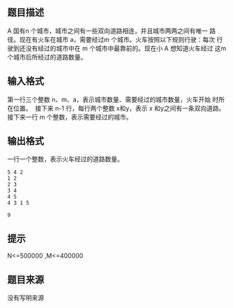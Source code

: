 


## 题目描述
A 国有n 个城市，城市之间有一些双向道路相连，并且城市两两之间有唯一
路径。现在有火车在城市 a，需要经过m 个城市。火车按照以下规则行驶：每次
行驶到还没有经过的城市中在 m 个城市中最靠前的。现在小 A 想知道火车经过
这m 个城市后所经过的道路数量。 
## 输入格式
第一行三个整数 n、m、a，表示城市数量、需要经过的城市数量，火车开始
时所在位置。 
接下来 n-1 行，每行两个整数 x和y，表示 x 和y之间有一条双向道路。 
接下来一行 m 个整数，表示需要经过的城市。 
## 输出格式
一行一个整数，表示火车经过的道路数量。 

```input1
5 4 2 
1 2 
2 3 
3 4 
4 5 
4 3 1 5 

```

```output1
9 
```

## 提示
N<=500000 ,M<=400000 
## 题目来源
没有写明来源


